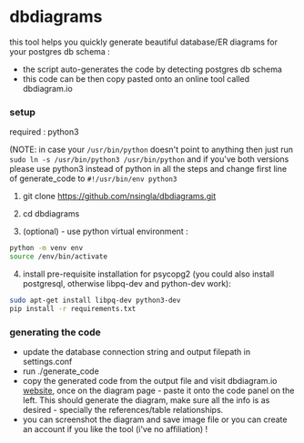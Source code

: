 # dbdiagrams 

this tool helps you quickly generate beautiful database/ER diagrams for your postgres db schema :
- the script auto-generates the code by detecting postgres db schema
- this code can be then copy pasted onto an online tool called dbdiagram.io


### setup
required : python3

(NOTE: in case your ```/usr/bin/python``` doesn't point to anything then just run ```sudo ln -s /usr/bin/python3 /usr/bin/python``` and if you've both versions please use python3 instead of python in all the steps and change first line of generate_code to ```#!/usr/bin/env python3```


1. git clone https://github.com/nsingla/dbdiagrams.git

2. cd dbdiagrams

3. (optional) - use python virtual environment :
```bash
python -m venv env
source /env/bin/activate
```

4. install pre-requisite installation for psycopg2 (you could also install postgresql, otherwise libpq-dev and python-dev work):
```bash
sudo apt-get install libpq-dev python3-dev 
pip install -r requirements.txt
```



### generating the code
- update the database connection string and output filepath in settings.conf
- run ./generate_code
- copy the generated code from the output file and visit dbdiagram.io [website](https://dbdiagram.io/d), once on the diagram page - paste it onto the code panel on the left. This should generate the diagram, make sure all the info is as desired - specially the references/table relationships. 
- you can screenshot the diagram and save image file or you can create an account if you like the tool (i've no affiliation) !
